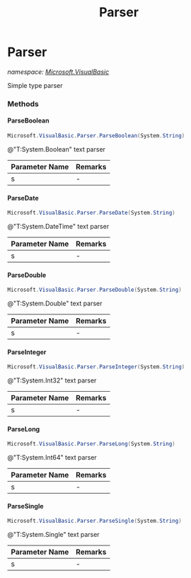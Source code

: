 ﻿---
title: Parser
---

# Parser
_namespace: [Microsoft.VisualBasic](N-Microsoft.VisualBasic.html)_

Simple type parser



### Methods

#### ParseBoolean
```csharp
Microsoft.VisualBasic.Parser.ParseBoolean(System.String)
```
@"T:System.Boolean" text parser

|Parameter Name|Remarks|
|--------------|-------|
|s|-|


#### ParseDate
```csharp
Microsoft.VisualBasic.Parser.ParseDate(System.String)
```
@"T:System.DateTime" text parser

|Parameter Name|Remarks|
|--------------|-------|
|s|-|


#### ParseDouble
```csharp
Microsoft.VisualBasic.Parser.ParseDouble(System.String)
```
@"T:System.Double" text parser

|Parameter Name|Remarks|
|--------------|-------|
|s|-|


#### ParseInteger
```csharp
Microsoft.VisualBasic.Parser.ParseInteger(System.String)
```
@"T:System.Int32" text parser

|Parameter Name|Remarks|
|--------------|-------|
|s|-|


#### ParseLong
```csharp
Microsoft.VisualBasic.Parser.ParseLong(System.String)
```
@"T:System.Int64" text parser

|Parameter Name|Remarks|
|--------------|-------|
|s|-|


#### ParseSingle
```csharp
Microsoft.VisualBasic.Parser.ParseSingle(System.String)
```
@"T:System.Single" text parser

|Parameter Name|Remarks|
|--------------|-------|
|s|-|



